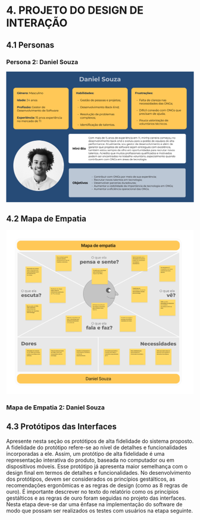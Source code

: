 # 4. PROJETO DO DESIGN DE INTERAÇÃO

## 4.1 Personas

### Persona 2: Daniel Souza

![Persona 1](assets/design/persona-daniel-souza.jpg)

## 4.2 Mapa de Empatia

![Persona 1](assets/design//mapa-de-empatia-daniel-souza.png)

### Mapa de Empatia 2: Daniel Souza

## 4.3 Protótipos das Interfaces

Apresente nesta seção os protótipos de alta fidelidade do sistema proposto. A fidelidade do protótipo refere-se ao nível de detalhes e funcionalidades incorporadas a ele. Assim, um protótipo de alta fidelidade é uma representação interativa do produto, baseada no computador ou em dispositivos móveis. Esse protótipo já apresenta maior semelhança com o design final em termos de detalhes e funcionalidades. No desenvolvimento dos protótipos, devem ser considerados os princípios gestálticos, as recomendações ergonômicas e as regras de design (como as 8 regras de ouro). É importante descrever no texto do relatório como os princípios gestálticos e as regras de ouro foram seguidas no projeto das interfaces. Nesta etapa deve-se dar uma ênfase na implementação do software de modo que possam ser realizados os testes com usuários na etapa seguinte.
